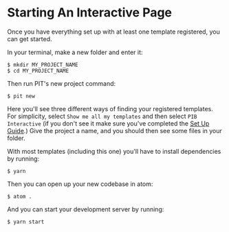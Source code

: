 # Starting An Interactive Page

Once you have everything set up with at least one template registered, you can get started.

In your terminal, make a new folder and enter it:

```
$ mkdir MY_PROJECT_NAME
$ cd MY_PROJECT_NAME
```

Then run PIT's new project command:
```
$ pit new
```

Here you'll see three different ways of finding your registered templates. For simplicity, select `Show me all my templates` and then select `PIB Interactive` (if you don't see it make sure you've completed the [Set Up Guide](getting-set-up.md).) Give the project a name, and you should then see some files in your folder.

With most templates (including this one) you'll have to install dependencies by running:

```
$ yarn
```

Then you can open up your new codebase in atom:

```
$ atom .
```

And you can start your development server by running:

```
$ yarn start
```
